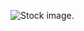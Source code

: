 ![Stock image](https://image.shutterstock.com/image-photo/mountains-during-sunset-beautiful-natural-600w-407021107.jpg).
